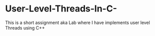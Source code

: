 # User-Level-Threads-In-C-
This is a short assignment aka Lab where I have implements user level Threads using C++ 
